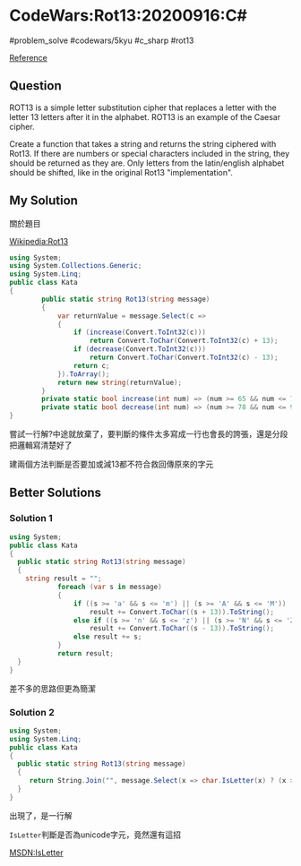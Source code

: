 # CodeWars:Rot13:20200916:C\#

#problem_solve #codewars/5kyu #c_sharp #rot13

[Reference](https://www.codewars.com/kata/530e15517bc88ac656000716/csharp)

## Question

ROT13 is a simple letter substitution cipher that replaces a letter with the letter 13 letters after it in the alphabet. ROT13 is an example of the Caesar cipher.

Create a function that takes a string and returns the string ciphered with Rot13. If there are numbers or special characters included in the string, they should be returned as they are. Only letters from the latin/english alphabet should be shifted, like in the original Rot13 "implementation".

## My Solution

關於題目

[Wikipedia:Rot13](https://en.wikipedia.org/wiki/ROT13)

```C#
using System;
using System.Collections.Generic;
using System.Linq;
public class Kata
{
        public static string Rot13(string message)
        {
            var returnValue = message.Select(c =>
            {
                if (increase(Convert.ToInt32(c)))
                    return Convert.ToChar(Convert.ToInt32(c) + 13);
                if (decrease(Convert.ToInt32(c)))
                    return Convert.ToChar(Convert.ToInt32(c) - 13);
                return c;
            }).ToArray();
            return new string(returnValue);
        }
        private static bool increase(int num) => (num >= 65 && num <= 77) || (num >= 97 && num <= 109) ? true : false;
        private static bool decrease(int num) => (num >= 78 && num <= 90) || (num >= 110 && num <= 122) ? true : false;
}
```

嘗試一行解?中途就放棄了，要判斷的條件太多寫成一行也會長的誇張，還是分段把邏輯寫清楚好了

建兩個方法判斷是否要加或減13都不符合救回傳原來的字元

## Better Solutions

### Solution 1

```C#
using System;
public class Kata
{
  public static string Rot13(string message)
  {
    string result = "";
            foreach (var s in message)
            {
                if ((s >= 'a' && s <= 'm') || (s >= 'A' && s <= 'M'))
                    result += Convert.ToChar((s + 13)).ToString();
                else if ((s >= 'n' && s <= 'z') || (s >= 'N' && s <= 'Z'))
                    result += Convert.ToChar((s - 13)).ToString();
                else result += s;
            }
            return result;
  }
}
```

差不多的思路但更為簡潔

### Solution 2

```C#
using System;
using System.Linq;
public class Kata
{
  public static string Rot13(string message)
  {
     return String.Join("", message.Select(x => char.IsLetter(x) ? (x >= 65 && x <= 77) || (x >= 97 && x <= 109) ? (char)(x + 13) : (char)(x - 13) : x));
  }
}
```

出現了，是一行解

`IsLetter`判斷是否為unicode字元，竟然還有這招

[MSDN:IsLetter](https://docs.microsoft.com/zh-tw/dotnet/api/system.char.isletter?view=netcore-3.1)
